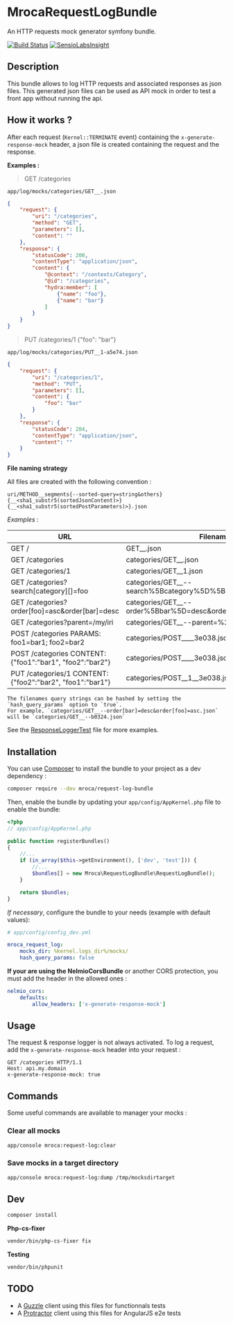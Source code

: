 # MrocaRequestLogBundle

An HTTP requests mock generator symfony bundle.

[![Build Status](https://travis-ci.org/mRoca/MrocaRequestLogBundle.svg)](https://travis-ci.org/mRoca/MrocaRequestLogBundle)
[![SensioLabsInsight](https://insight.sensiolabs.com/projects/24b2d907-0ddc-44d5-9ff5-437d3d9e6ad8/mini.png)](https://insight.sensiolabs.com/projects/24b2d907-0ddc-44d5-9ff5-437d3d9e6ad8)

## Description

This bundle allows to log HTTP requests and associated responses as json files.
This generated json files can be used as API mock in order to test a front app without running the api.

## How it works ?

After each request (`Kernel::TERMINATE` event) containing the `x-generate-response-mock` header, a json file is created
containing the request and the response.

**Examples :**

> GET /categories

`app/log/mocks/categories/GET__.json`

```json
{
    "request": {
        "uri": "/categories",
        "method": "GET",
        "parameters": [],
        "content": ""
    },
    "response": {
        "statusCode": 200,
        "contentType": "application/json",
        "content": {
            "@context": "/contexts/Category",
            "@id": "/categories",
            "hydra:member": [
                {"name": "foo"},
                {"name": "bar"}
            ]
        }
    }
}
```

> PUT /categories/1 {"foo": "bar"}

`app/log/mocks/categories/PUT__1-a5e74.json`
```json
{
    "request": {
        "uri": "/categories/1",
        "method": "PUT",
        "parameters": [],
        "content": {
            "foo": "bar"
        }
    },
    "response": {
        "statusCode": 204,
        "contentType": "application/json",
        "content": ""
    }
}
```

**File naming strategy**

All files are created with the following convention :

`uri/METHOD__segments{--sorted-query=string&others}{__<sha1_substr5(sortedJsonContent)>}{__<sha1_substr5(sortedPostParameters)>}.json`

*Examples* :

URL                                                         | Filename
----------------------------------------------------------- | ----------------------------------------------------
GET /                                                       | GET__.json
GET /categories                                             | categories/GET__.json
GET /categories/1                                           | categories/GET__1.json
GET /categories?search[category][]=foo                      | categories/GET__--search%5Bcategory%5D%5B%5D=foo.json
GET /categories?order[foo]=asc&order[bar]=desc              | categories/GET__--order%5Bbar%5D=desc&order%5Bfoo%5D=asc.json
GET /categories?parent=/my/iri                              | categories/GET__--parent=%2Fmy%2Firi.json
POST /categories PARAMS: foo1=bar1; foo2=bar2               | categories/POST____3e038.json
POST /categories CONTENT: {"foo1":"bar1", "foo2":"bar2"}    | categories/POST____3e038.json
PUT /categories/1 CONTENT: {"foo2":"bar2", "foo1":"bar1"}   | categories/POST__1__3e038.json

    The filenames query strings can be hashed by setting the `hash_query_params` option to `true`.
    For example, `categories/GET__--order[bar]=desc&order[foo]=asc.json` will be `categories/GET__--b0324.json`

See the [ResponseLoggerTest](/Tests/Service/ResponseLoggerTest.php#L135) file for more examples.

## Installation

You can use [Composer](https://getcomposer.org/) to install the bundle to your project as a dev dependency :

```bash
composer require --dev mroca/request-log-bundle
```

Then, enable the bundle by updating your `app/config/AppKernel.php` file to enable the bundle:

```php
<?php
// app/config/AppKernel.php

public function registerBundles()
{
    //...
    if (in_array($this->getEnvironment(), ['dev', 'test'])) {
        //...
        $bundles[] = new Mroca\RequestLogBundle\RequestLogBundle();
    }

    return $bundles;
}
```

*If necessary*, configure the bundle to your needs (example with default values):

```yaml
# app/config/config_dev.yml

mroca_request_log:
    mocks_dir: %kernel.logs_dir%/mocks/
    hash_query_params: false
```

**If your are using the NelmioCorsBundle** or another CORS protection, you must add the header in the allowed ones :

```yaml
nelmio_cors:
    defaults:
        allow_headers: ['x-generate-response-mock']
```

## Usage

The request & response logger is not always activated. To log a request, add the `x-generate-response-mock` header into your request :

```
GET /categories HTTP/1.1
Host: api.my.domain
x-generate-response-mock: true
```

## Commands

Some useful commands are available to manager your mocks :

### Clear all mocks

```bash
app/console mroca:request-log:clear 
```

### Save mocks in a target directory

```bash
app/console mroca:request-log:dump /tmp/mocksdirtarget
```

## Dev

```bash
composer install
```

**Php-cs-fixer**

```bash
vendor/bin/php-cs-fixer fix
```

**Testing**

```bash
vendor/bin/phpunit
```

## TODO

* A [Guzzle](https://github.com/csarrazi/CsaGuzzleBundle) client using this files for functionnals tests
* A [Protractor](https://angular.github.io/protractor/#/) client using this files for AngularJS e2e tests
